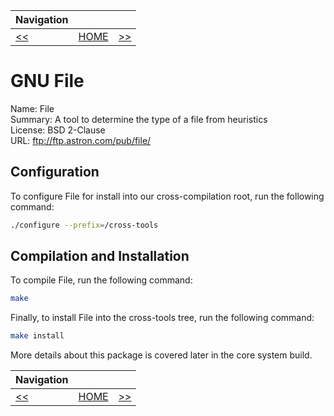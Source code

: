 | Navigation |||
| --- | --- | ---: |
| [<<](./CrossCompileZLib.md) | [HOME](./README.md) | [>>](./CrossCompileLinuxHeaders.md) |

# GNU File

Name: File<br />
Summary: A tool to determine the type of a file from heuristics<br />
License: BSD 2-Clause<br />
URL: ftp://ftp.astron.com/pub/file/ <br />

## Configuration

To configure File for install into our cross-compilation root, run the following command:

```bash
./configure --prefix=/cross-tools
```

## Compilation and Installation

To compile File, run the following command:

```bash
make
```

Finally, to install File into the cross-tools tree, run the following command:

```bash
make install
```

More details about this package is covered later in the core system build.

| Navigation |||
| --- | --- | ---: |
| [<<](./CrossCompileZLib.md) | [HOME](./README.md) | [>>](./CrossCompileLinuxHeaders.md) |
